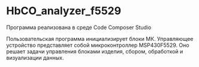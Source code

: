 # HbCO_analyzer_f5529

Программа реализована в среде Code Composer Studio

Пользовательская программа инициализирует блоки МК. Управляющее устройство представляет собой микроконтроллер MSP430F5529. Оно решает задачи управления блоками изделия, сбором, обработкой и визуализации данных.
